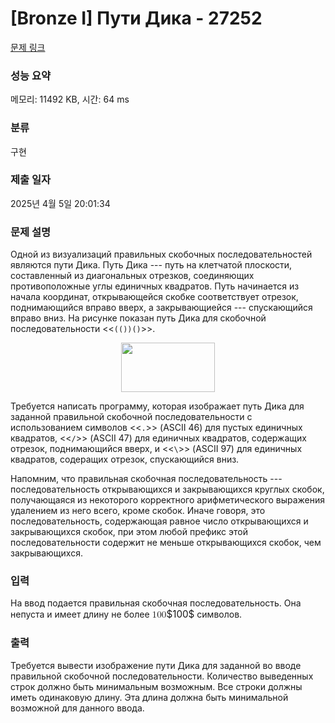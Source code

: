 # [Bronze I] Пути Дика - 27252 

[문제 링크](https://www.acmicpc.net/problem/27252) 

### 성능 요약

메모리: 11492 KB, 시간: 64 ms

### 분류

구현

### 제출 일자

2025년 4월 5일 20:01:34

### 문제 설명

<p>Одной из визуализаций правильных скобочных последовательностей являются пути Дика. Путь Дика --- путь на клетчатой плоскости, составленный из диагональных отрезков, соединяющих противоположные углы единичных квадратов. Путь начинается из начала координат, открывающейся скобке соответствует отрезок, поднимающийся вправо вверх, а закрывающиейся --- спускающийся вправо вниз. На рисунке показан путь Дика для скобочной последовательности <<<code>(())()</code>>>. </p>

<p style="text-align: center;"><img alt="" src="https://upload.acmicpc.net/b108483c-8cff-4ade-8139-be71c48acfea/-/preview/" style="width: 150px; height: 79px;"></p>

<p>Требуется написать программу, которая изображает путь Дика для заданной правильной скобочной последовательности с использованием символов <<<code>.</code>>> (ASCII 46) для пустых единичных квадратов, <<<code>/</code>>> (ASCII 47) для единичных квадратов, содержащих отрезок, поднимающийся вверх, и <<<code>\</code>>> (ASCII 97) для единичных квадратов, содеращих отрезок, спускающийся вниз.</p>

<p>Напомним, что правильная скобочная последовательность --- последовательность открывающихся и закрывающихся круглых скобок, получающаяся из некоторого корректного арифметического выражения удалением из него всего, кроме скобок. Иначе говоря, это последовательность, содержающая равное число открывающихся и закрывающихся скобок, при этом любой префикс этой последовательности содержит не меньше открывающихся скобок, чем закрывающихся.</p>

### 입력 

 <p>На ввод подается правильная скобочная последовательность. Она непуста и имеет длину не более <mjx-container class="MathJax" jax="CHTML" style="font-size: 109%; position: relative;"><mjx-math class="MJX-TEX" aria-hidden="true"><mjx-mn class="mjx-n"><mjx-c class="mjx-c31"></mjx-c><mjx-c class="mjx-c30"></mjx-c><mjx-c class="mjx-c30"></mjx-c></mjx-mn></mjx-math><mjx-assistive-mml unselectable="on" display="inline"><math xmlns="http://www.w3.org/1998/Math/MathML"><mn>100</mn></math></mjx-assistive-mml><span aria-hidden="true" class="no-mathjax mjx-copytext">$100$</span></mjx-container> символов.</p>

### 출력 

 <p>Требуется вывести изображение пути Дика для заданной во вводе правильной скобочной последовательности. Количество выведенных строк должно быть минимальным возможным. Все строки должны иметь одинаковую длину. Эта длина должна быть минимальной возможной для данного ввода.</p>

